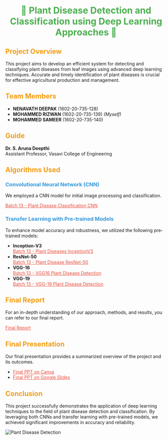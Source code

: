 <h1 style="color: #4CAF50; text-align: center;">🌿 Plant Disease Detection and Classification using Deep Learning Approaches 🌿</h1>

<h2 style="color: #f39c12;">Project Overview</h2>
<p>This project aims to develop an efficient system for detecting and classifying plant diseases from leaf images using advanced deep learning techniques. Accurate and timely identification of plant diseases is crucial for effective agricultural production and management.</p>

<h2 style="color: #f39c12;">Team Members</h2>
<ul>
  <li><strong>NENAVATH DEEPAK</strong> (1602-20-735-128)</li>
  <li><strong>MOHAMMED RIZWAN</strong> (1602-20-735-139) <em>(Myself)</em></li>
  <li><strong>MOHAMMED SAMEER</strong> (1602-20-735-140)</li>
</ul>

<h2 style="color: #f39c12;">Guide</h2>
<p><strong>Dr. S. Aruna Deepthi</strong><br>Assistant Professor, Vasavi College of Engineering</p>

<h2 style="color: #f39c12;">Algorithms Used</h2>

<h3 style="color: #3498db;">Convolutional Neural Network (CNN)</h3>
<p>We employed a CNN model for initial image processing and classification.</p>
<p><a href="https://www.kaggle.com/rizwan139/batch-13-plant-disease-clasification-cnn" style="color: #e74c3c;">Batch 13 - Plant Disease Classification CNN</a></p>

<h3 style="color: #3498db;">Transfer Learning with Pre-trained Models</h3>
<p>To enhance model accuracy and robustness, we utilized the following pre-trained models:</p>

<ul>
  <li><strong>Inception-V3</strong><br><a href="https://www.kaggle.com/rizwan139/batch-13-plant-diseases-inceptionv3" style="color: #e74c3c;">Batch 13 - Plant Diseases InceptionV3</a></li>
  <li><strong>ResNet-50</strong><br><a href="https://www.kaggle.com/rizwan139/batch-13-plant-disease-resnet-50" style="color: #e74c3c;">Batch 13 - Plant Disease ResNet-50</a></li>
  <li><strong>VGG-16</strong><br><a href="https://www.kaggle.com/code/rizwn139/batch-13-vgg16-plant-disease-detection" style="color: #e74c3c;">Batch 13 - VGG16 Plant Disease Detection</a></li>
  <li><strong>VGG-19</strong><br><a href="https://www.kaggle.com/code/rizwan139/batch-13-vgg-19-plant-disease-detection" style="color: #e74c3c;">Batch 13 - VGG-19 Plant Disease Detection</a></li>
</ul>

<h2 style="color: #f39c12;">Final Report</h2>
<p>For an in-depth understanding of our approach, methods, and results, you can refer to our final report.</p>
<p><a href="https://drive.google.com/file/d/1mwxPPo9gyDF7CcC_ttMPOXC4r8w2mH36/view?usp=sharing" style="color: #e74c3c;">Final Report</a></p>

<h2 style="color: #f39c12;">Final Presentation</h2>
<p>Our final presentation provides a summarized overview of the project and its outcomes.</p>
<ul>
  <li><a href="https://www.canva.com/design/DAF9aGL963Q/euigTJQt1erGdMJlnHt-nQ/view?utm_content=DAF9aGL963Q&utm_campaign=designshare&utm_medium=link&utm_source=editor" style="color: #e74c3c;">Final PPT on Canva</a></li>
  <li><a href="https://docs.google.com/presentation/d/1ElRg8FdVfWfMekqXq_3Yj2rJF__uOXNm/edit?usp=sharing&ouid=110673703629902288166&rtpof=true&sd=true" style="color: #e74c3c;">Final PPT on Google Slides</a></li>
</ul>

<h2 style="color: #f39c12;">Conclusion</h2>
<p>This project successfully demonstrates the application of deep learning techniques to the field of plant disease detection and classification. By leveraging both CNNs and transfer learning with pre-trained models, we achieved significant improvements in accuracy and reliability.</p>

![Plant Disease Detection](https://drive.google.com/file/d/1c1redFnR2xHzBHl0Ujfnw18hQ8jvbnxt/view?usp=sharing) <!-- Replace this URL with your actual image URL -->
